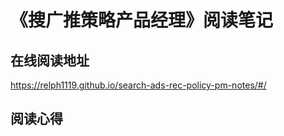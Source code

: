 # 《搜广推策略产品经理》阅读笔记

## 在线阅读地址

https://relph1119.github.io/search-ads-rec-policy-pm-notes/#/

## 阅读心得

